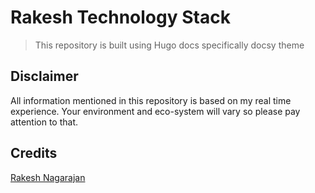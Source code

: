 # Rakesh Technology Stack 

> This repository is built using Hugo docs specifically docsy theme


## Disclaimer

All information mentioned in this repository is based on my real time experience. Your environment and eco-system will vary so please pay attention to that.


## Credits

[Rakesh Nagarajan](https://rakesh-core-org.github.io/)